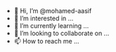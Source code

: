 - 👋 Hi, I’m @mohamed-aasif
- 👀 I’m interested in ...
- 🌱 I’m currently learning ...
- 💞️ I’m looking to collaborate on ...
- 📫 How to reach me ...

<!---
mohamed-aasif/mohamed-aasif is a ✨ special ✨ repository because its `README.md` (this file) appears on your GitHub profile.
You can click the Preview link to take a look at your changes.
--->
